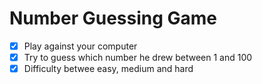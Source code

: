 # Number Guessing Game

- [x] Play against your computer
- [x] Try to guess which number he drew between 1 and 100
- [x] Difficulty betwee easy, medium and hard
